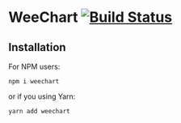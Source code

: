 # WeeСhart [![Build Status](https://travis-ci.com/Saionaro/weechart.svg?branch=master)](https://travis-ci.com/Saionaro/weechart)

## Installation

For NPM users:

`npm i weechart`

or if you using Yarn:

`yarn add weechart`
